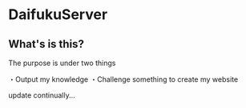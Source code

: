 # DaifukuServer

## What's is this?

The purpose is under two things

・Output my knowledge
・Challenge something to create my website

update continually...
